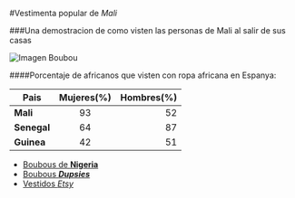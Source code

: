 #Vestimenta popular de _Mali_

###Una demostracion de como visten las personas de Mali al salir de sus casas

![Imagen Boubou](Prueba1/BoubouMali.jpg)

####Porcentaje de africanos que visten con ropa africana en Espanya:

| **Pais**	    | **Mujeres(%)**		    | **Hombres(%)**	      |
|---------------|:---------------------:|----------------------:|
|**Mali**		    |93			                |52			                |
|**Senegal**	  |64			                |87			                |
|**Guinea**		  |42			                |51			                |

* [Boubous de **Nigeria**](https://es.pinterest.com/explore/boubou-africain-homme-947385650675/)
* [Boubous **_Dupsies_**](https://es.pinterest.com/explore/boubou-africain-homme-947385650675/)
* [Vestidos _Etsy_](https://www.etsy.com/market/african_dress)
